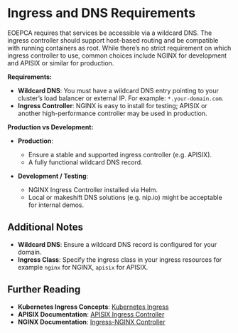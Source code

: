 
# Ingress and DNS Requirements

EOEPCA requires that services be accessible via a wildcard DNS. The ingress controller should support host-based routing and be compatible with running containers as root. While there’s no strict requirement on which ingress controller to use, common choices include NGINX for development and APISIX or similar for production.

**Requirements:**

- **Wildcard DNS**: You must have a wildcard DNS entry pointing to your cluster’s load balancer or external IP. For example: `*.your-domain.com`.
- **Ingress Controller**: NGINX is easy to install for testing; APISIX or another high-performance controller may be used in production.

**Production vs Development:**

- **Production**:  
    - Ensure a stable and supported ingress controller (e.g. APISIX).  
    - A fully functional wildcard DNS record.
  
- **Development / Testing**:  
    - NGINX Ingress Controller installed via Helm.  
    - Local or makeshift DNS solutions (e.g. nip.io) might be acceptable for internal demos.

## Additional Notes

- **Wildcard DNS**: Ensure a wildcard DNS record is configured for your domain.
- **Ingress Class**: Specify the ingress class in your ingress resources for example `nginx` for NGINX, `apisix` for APISIX.

## Further Reading

- **Kubernetes Ingress Concepts**: [Kubernetes Ingress](https://kubernetes.io/docs/concepts/services-networking/ingress/)
- **APISIX Documentation**: [APISIX Ingress Controller](https://apisix.apache.org/docs/ingress-controller/)
- **NGINX Documentation**: [Ingress-NGINX Controller](https://kubernetes.github.io/ingress-nginx/)